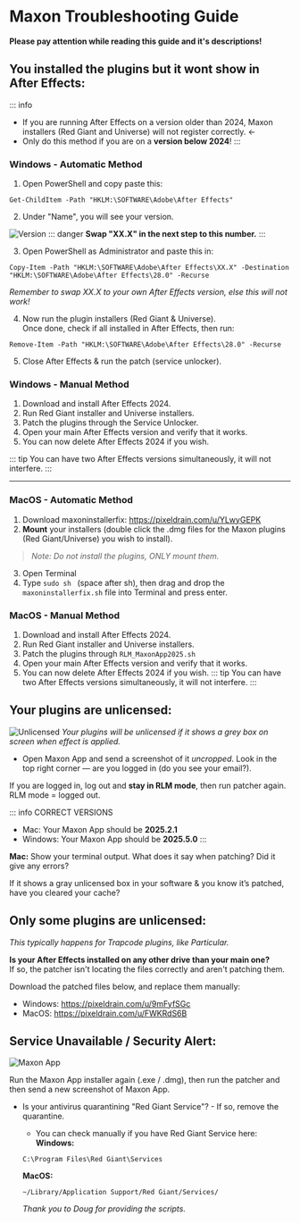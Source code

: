 # **Maxon Troubleshooting Guide**
**Please pay attention while reading this guide and it's descriptions!**

## **You installed the plugins but it wont show in After Effects:**
::: info
- If you are running After Effects on a version older than 2024, Maxon installers (Red Giant and Universe) will not register correctly. <-
- Only do this method if you are on a **version below 2024**!
:::
### **Windows - Automatic Method**
1. Open PowerShell and copy paste this:
```
Get-ChildItem -Path "HKLM:\SOFTWARE\Adobe\After Effects"
```  

2. Under "Name", you will see your version.  

![Version](https://i.imgur.com/4SYtF5y.png)
::: danger
**Swap "XX.X" in the next step to this number.**
:::

3. Open PowerShell as Administrator and paste this in:
```
Copy-Item -Path "HKLM:\SOFTWARE\Adobe\After Effects\XX.X" -Destination "HKLM:\SOFTWARE\Adobe\After Effects\28.0" -Recurse
```
*Remember to swap XX.X to your own After Effects version, else this will not work!*

4. Now run the plugin installers (Red Giant & Universe).  
Once done, check if all installed in After Effects, then run:
```
Remove-Item -Path "HKLM:\SOFTWARE\Adobe\After Effects\28.0" -Recurse
```
5. Close After Effects & run the patch (service unlocker).

### **Windows - Manual Method**
1. Download and install After Effects 2024.
2. Run Red Giant installer and Universe installers.
3. Patch the plugins through the Service Unlocker.
4. Open your main After Effects version and verify that it works.
5. You can now delete After Effects 2024 if you wish.

::: tip
You can have two After Effects versions simultaneously, it will not interfere.
:::
***
### **MacOS - Automatic Method**
1. Download maxoninstallerfix: https://pixeldrain.com/u/YLwyGEPK
2. **Mount** your installers (double click the .dmg files for the Maxon plugins (Red Giant/Universe) you wish to install).
> *Note: Do not install the plugins, ONLY mount them.*
3. Open Terminal
4. Type `sudo sh ` (space after sh), then drag and drop the `maxoninstallerfix.sh` file into Terminal and press enter.

### **MacOS - Manual Method**
1. Download and install After Effects 2024.
2. Run Red Giant installer and Universe installers.
3. Patch the plugins through `RLM_MaxonApp2025.sh`
4. Open your main After Effects version and verify that it works.
5. You can now delete After Effects 2024 if you wish.
::: tip
You can have two After Effects versions simultaneously, it will not interfere.
:::

## **Your plugins are unlicensed:**
![Unlicensed](https://i.imgur.com/4TSUdss.png) 
*Your plugins will be unlicensed if it shows a grey box on screen when effect is applied.*

- Open Maxon App and send a screenshot of it *uncropped*. Look in the top right corner — are you logged in (do you see your email?).  

If you are logged in, log out and **stay in RLM mode**, then run patcher again. RLM mode = logged out.  

::: info CORRECT VERSIONS
- Mac: Your Maxon App should be **2025.2.1**  
- Windows: Your Maxon App should be **2025.5.0**
:::

**Mac:** Show your terminal output. What does it say when patching? Did it give any errors?  

If it shows a gray unlicensed box in your software & you know it’s patched, have you cleared your cache?

## **Only some plugins are unlicensed:**
*This typically happens for Trapcode plugins, like Particular.*

**Is your After Effects installed on any other drive than your main one?**  
If so, the patcher isn't locating the files correctly and aren't patching them. 

Download the patched files below, and replace them manually:  
- Windows: https://pixeldrain.com/u/9mFyfSGc
- MacOS: https://pixeldrain.com/u/FWKRdS6B

## **Service Unavailable / Security Alert:**
 ![Maxon App](https://i.imgur.com/oZ9Hpjw.jpeg)  

 Run the Maxon App installer again (.exe / .dmg), then run the patcher and then send a new screenshot of Maxon App.
 - Is your antivirus quarantining "Red Giant Service"? - If so, remove the quarantine.
	- You can check manually if you have Red Giant Service here:  
    **Windows:**
    ```
    C:\Program Files\Red Giant\Services
    ```

    **MacOS:**
    ```
    ~/Library/Application Support/Red Giant/Services/
    ```
    *Thank you to Doug for providing the scripts.* 